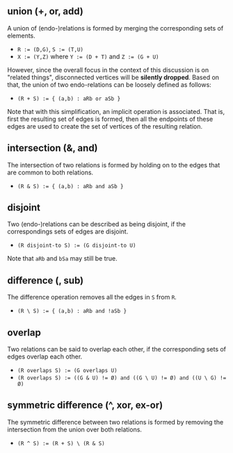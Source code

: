 
<!-- ======================================================================= -->
## union (+, or, add)

A union of (endo-)relations is formed by merging the corresponding sets of
elements.

* `R := (D,G)`, `S := (T,U)`
* `X := (Y,Z)` where `Y := (D + T)` and `Z := (G + U)`

However, since the overall focus in the context of this discussion is on
"related things", disconnected vertices will be **silently dropped**. Based
on that, the union of two endo-relations can be loosely defined as follows:

* `(R + S) := { (a,b) : aRb or aSb }`

Note that with this simplification, an implicit operation is associated. That
is, first the resulting set of edges is formed, then all the endpoints of
these edges are used to create the set of vertices of the resulting relation.

<!-- ======================================================================= -->
## intersection (&, and)

The intersection of two relations is formed by holding on to the edges that
are common to both relations.

* `(R & S) := { (a,b) : aRb and aSb }`

<!-- ======================================================================= -->
## disjoint

Two (endo-)relations can be described as being disjoint, if the correspondings
sets of edges are disjoint.

* `(R disjoint-to S) := (G disjoint-to U)`

Note that `aRb` and `bSa` may still be true.

<!-- ======================================================================= -->
## difference (\, sub)

The difference operation removes all the edges in `S` from `R`.

* `(R \ S) := { (a,b) : aRb and !aSb }`

<!-- ======================================================================= -->
## overlap

Two relations can be said to overlap each other, if the corresponding sets of
edges overlap each other.

* `(R overlaps S) := (G overlaps U)`
* `(R overlaps S) := ((G & U) != Ø) and ((G \ U) != Ø) and ((U \ G) != Ø)`

<!-- ======================================================================= -->
## symmetric difference (^, xor, ex-or)

The symmetric difference between two relations is formed by removing the
intersection from the union over both relations.

* `(R ^ S) := (R + S) \ (R & S)`
